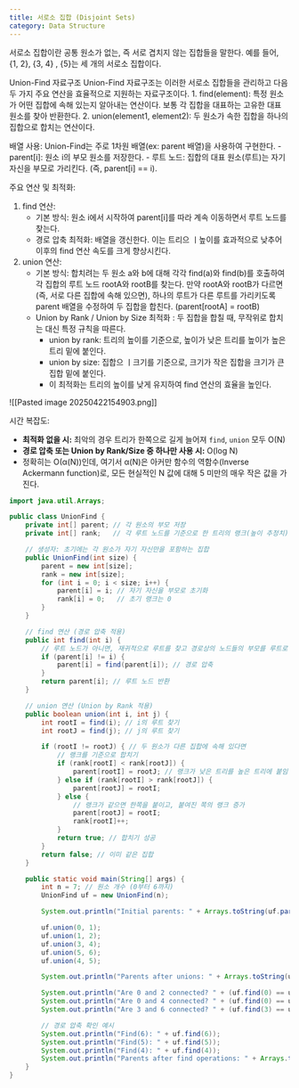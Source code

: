 ```yaml
---
title: 서로소 집합 (Disjoint Sets)
category: Data Structure
---
```

서로소 집합이란 공통 원소가 없는, 즉 서로 겹치지 않는 집합들을 말한다. 예를 들어, {1, 2}, {3, 4} , {5}는 세 개의 서로소 집합이다. 

Union-Find 자료구조
	Union-Find 자료구조는 이러한 서로소 집합들을 관리하고 다음 두 가지 주요 연산을 효율적으로 지원하는 자료구조이다. 
	1. find(element): 특정 원소가 어떤 집합에 속해 있는지 알아내는 연산이다. 보통 각 집합을 대표하는 고유한 대표 원소를 찾아 반환한다. 
	2. union(element1, element2): 두 원소가 속한 집합을 하나의 집합으로 합치는 연산이다. 

배열 사용:
	Union-Find는 주로 1차원 배열(ex: parent 배열)을 사용하여 구현한다. 
	- parent[i]: 원소 i의 부모 원소를 저장한다. 
	- 루트 노드: 집합의 대표 원소(루트)는 자기 자신을 부모로 가리킨다. (즉, parent[i] == i).

주요 연산 및 최적화:
1. find 연산:
	- 기본 방식: 원소 i에서 시작하여 parent[i]를 따라 계속 이동하면서 루트 노드를 찾는다. 
	- 경로 압축 최적화: 배열을 갱신한다. 이는 트리으 ㅣ높이를 효과적으로 낮추어 이후의 find 연산 속도를 크게 향상시킨다. 
2. union 연산:
	- 기본 방식: 합치려는 두 원소 a와 b에 대해 각각 find(a)와 find(b)를 호출하여 각 집합의 루트 노드 rootA와 rootB를 찾는다. 만약 rootA와 rootB가 다르면 (즉, 서로 다른 집합에 속해 있으면), 하나의 루트가 다른 루트를 가리키도록 parent 배열을 수정하여 두 집합을 합친다. (parent[rootA] = rootB)
	- Union by Rank / Union by Size 최적화 : 두 집합을 합칠 때, 무작위로 합치는 대신 특정 규칙을 따른다. 
		- union by rank: 트리의 높이를 기준으로, 높이가 낮은 트리를 높이가 높은 트리 밑에 붙인다. 
		- union by size: 집합으 ㅣ크기를 기준으로, 크기가 작은 집합을 크기가 큰 집합 밑에 붙인다. 
		- 이 최적화는 트리의 높이를 낮게 유지하여 find 연산의 효율을 높인다. 

![[Pasted image 20250422154903.png]]

시간 복잡도:
- **최적화 없을 시:** 최악의 경우 트리가 한쪽으로 길게 늘어져 `find`, `union` 모두 O(N)
- **경로 압축 또는 Union by Rank/Size 중 하나만 사용 시:** O(log N)
- 정확히는 O(α(N))인데, 여기서 α(N)은 아커만 함수의 역함수(Inverse Ackermann function)로, 모든 현실적인 N 값에 대해 5 미만의 매우 작은 값을 가진다.

```java
import java.util.Arrays;

public class UnionFind {
    private int[] parent; // 각 원소의 부모 저장
    private int[] rank;   // 각 루트 노드를 기준으로 한 트리의 랭크(높이 추정치)

    // 생성자: 초기에는 각 원소가 자기 자신만을 포함하는 집합
    public UnionFind(int size) {
        parent = new int[size];
        rank = new int[size];
        for (int i = 0; i < size; i++) {
            parent[i] = i; // 자기 자신을 부모로 초기화
            rank[i] = 0;   // 초기 랭크는 0
        }
    }

    // find 연산 (경로 압축 적용)
    public int find(int i) {
        // 루트 노드가 아니면, 재귀적으로 루트를 찾고 경로상의 노드들의 부모를 루트로 갱신
        if (parent[i] != i) {
            parent[i] = find(parent[i]); // 경로 압축
        }
        return parent[i]; // 루트 노드 반환
    }

    // union 연산 (Union by Rank 적용)
    public boolean union(int i, int j) {
        int rootI = find(i); // i의 루트 찾기
        int rootJ = find(j); // j의 루트 찾기

        if (rootI != rootJ) { // 두 원소가 다른 집합에 속해 있다면
            // 랭크를 기준으로 합치기
            if (rank[rootI] < rank[rootJ]) {
                parent[rootI] = rootJ; // 랭크가 낮은 트리를 높은 트리에 붙임
            } else if (rank[rootI] > rank[rootJ]) {
                parent[rootJ] = rootI;
            } else {
                // 랭크가 같으면 한쪽을 붙이고, 붙여진 쪽의 랭크 증가
                parent[rootJ] = rootI;
                rank[rootI]++;
            }
            return true; // 합치기 성공
        }
        return false; // 이미 같은 집합
    }

    public static void main(String[] args) {
        int n = 7; // 원소 개수 (0부터 6까지)
        UnionFind uf = new UnionFind(n);

        System.out.println("Initial parents: " + Arrays.toString(uf.parent));

        uf.union(0, 1);
        uf.union(1, 2);
        uf.union(3, 4);
        uf.union(5, 6);
        uf.union(4, 5);

        System.out.println("Parents after unions: " + Arrays.toString(uf.parent));

        System.out.println("Are 0 and 2 connected? " + (uf.find(0) == uf.find(2))); // true
        System.out.println("Are 0 and 4 connected? " + (uf.find(0) == uf.find(4))); // false
        System.out.println("Are 3 and 6 connected? " + (uf.find(3) == uf.find(6))); // true

        // 경로 압축 확인 예시
        System.out.println("Find(6): " + uf.find(6));
        System.out.println("Find(5): " + uf.find(5));
        System.out.println("Find(4): " + uf.find(4));
        System.out.println("Parents after find operations: " + Arrays.toString(uf.parent));
    }
}
```